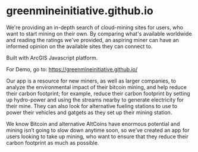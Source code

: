 # greenmineinitiative.github.io
We're providing an in-depth search of cloud-mining sites for users, who want to start mining on their own. By comparing what's available worldwide and reading the ratings we've provided, an aspiring miner can have an informed opinion on the available sites they can connect to.

Built with ArcGIS Javascript platform.

For Demo, go to: https://greenmineinitiative.github.io/

Our app is a resource for new miners, as well as larger companies, to analyze the environmental impact of their bitcoin mining, and help reduce their carbon footprint; for example, reduce their carbon footprint by setting up hydro-power and using the streams nearby to generate electricity for their mine. They can also look for alternative fueling stations to use to power their vehicles and gatgets as they set up their mining station. 

We know Bitcoin and alternative AltCoins have enormous potential and mining isn’t going to slow down anytime soon, so we’ve created an app for users looking to take up mining, who want to ensure that they reduce their carbon footprint as much as possible.
